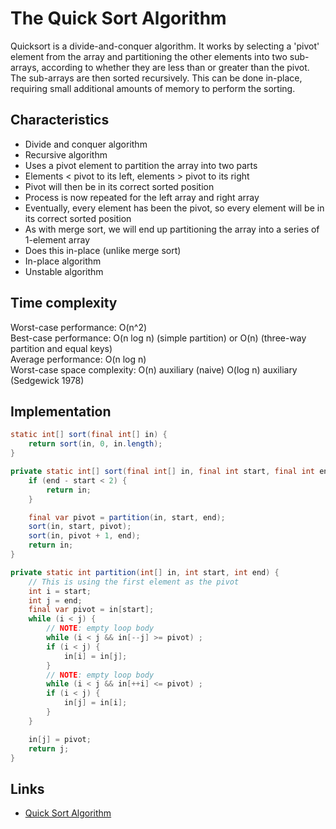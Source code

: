 # The Quick Sort Algorithm

Quicksort is a divide-and-conquer algorithm. It works by selecting a 'pivot' element from the array and partitioning 
the other elements into two sub-arrays, according to whether they are less than or greater than the pivot. 
The sub-arrays are then sorted recursively. This can be done in-place, requiring small additional amounts of memory 
to perform the sorting.

## Characteristics

- Divide and conquer algorithm
- Recursive algorithm
- Uses a pivot element to partition the array into two parts
- Elements < pivot to its left, elements > pivot to its right
- Pivot will then be in its correct sorted position
- Process is now repeated for the left array and right array 
- Eventually, every element has been the pivot, so every element will be in its correct sorted position
- As with merge sort, we will end up partitioning the array into a series of 1-element array
- Does this in-place (unlike merge sort)
- In-place algorithm
- Unstable algorithm

## Time complexity

Worst-case performance:	O(n^2)<br>
Best-case performance: O(n log n) (simple partition) or O(n) (three-way partition and equal keys)<br>
Average performance: O(n log n)<br>
Worst-case space complexity: O(n) auxiliary (naive) O(log n) auxiliary (Sedgewick 1978)

## Implementation

```java
static int[] sort(final int[] in) {
    return sort(in, 0, in.length);
}

private static int[] sort(final int[] in, final int start, final int end) {
    if (end - start < 2) {
        return in;
    }

    final var pivot = partition(in, start, end);
    sort(in, start, pivot);
    sort(in, pivot + 1, end);
    return in;
}

private static int partition(int[] in, int start, int end) {
    // This is using the first element as the pivot
    int i = start;
    int j = end;
    final var pivot = in[start];
    while (i < j) {
        // NOTE: empty loop body
        while (i < j && in[--j] >= pivot) ;
        if (i < j) {
            in[i] = in[j];
        }
        // NOTE: empty loop body
        while (i < j && in[++i] <= pivot) ;
        if (i < j) {
            in[j] = in[i];
        }
    }

    in[j] = pivot;
    return j;
}
```

## Links

* [Quick Sort Algorithm](https://en.wikipedia.org/wiki/Quicksort)